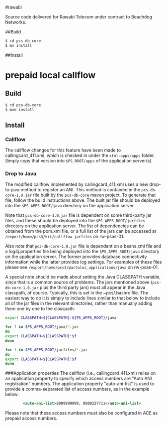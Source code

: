 #rawabi

Source code delivered for Rawabi Telecom under contract to Beachdog Networks.

##Build

```bash
$ cd pcs-db-core
$ mv install
```

##Install

# prepaid local callflow

## Build

```bash
$ cd pcs-db-core
$ mvn install
```

## Install

### Callflow
The callflow changes for this feature have been made to callingcard_411.xml, which is checked in under the `xtml-apps/apps` folder.  Simply copy that version into `$PS_ROOT/apps` of the application server(s).  

### Drop to Java

The modified callflow implemented by callingcard_411.xml uses a new drop-to-java method to register an ANI.  This method is contained in the `pcs-db-core-1.0.jar` file built by the `pcs-db-core` maven project. 
To generate that file, follow the build instructions above.  The built jar file should be deployed into the `$PS_APPS_ROOT/java` directory on the application server.

Note that `pcs-db-core-1.0.jar` file is dependent on some third-party jar files, and these should be deployed into the `$PS_APPS_ROOT/jarfiles` directory on the application server.  The list of dependencies can be obtained from the pom.xml file, or a full list of the jars can be accessed at `/export/home/pcs3/kit/callflow-jarfiles` on rw-psas-01.

Also note that `pcs-db-core-1.0.jar` file is dependent on a beans.xml file and a log4j.properties file being deployed into the `$PS_APPS_ROOT/java` directory on the application server.  The former provides database connectivity information while the latter provides log settings.  For examples of these files please see `/export/home/pcs3/pactolus_applications/java` on rw-psas-01.

A special note should be made about setting the Java CLASSPATH variable, since that is a common source of problems.  The jars mentioned above (`pcs-db-core-1.0.jar` plus the third party jars) must all appear in the Java classpath, of course.  Typically, this is set in the ~pcs/.bashrc file.  The easiest way to do it is simply to include lines similar to that below to include all of the jar files in the relevant directories, rather than manually adding them one by one to the classpath:

```bash
export CLASSPATH=${CLASSPATH}:${PS_APPS_ROOT}/java

for f in $PS_APPS_ROOT/java/*.jar
do
export CLASSPATH=${CLASSPATH}:$f
done

for f in $PS_APPS_ROOT/jarfiles/*.jar
do
export CLASSPATH=${CLASSPATH}:$f
done
```
###Application properties
The callflow (i.e., callingcard_411.xml) relies on an application property to specify which access numbers are "Auto ANI registration" numbers.  The application property "auto-ani-list" is used to provide a comma-separated list of access numbers, as in the example below:

```xml
        <auto-ani-list>8009999999, 8000227711</auto-ani-list>
```

Please note that these access numbers must also be configured in ACE as prepaid access numbers. 




